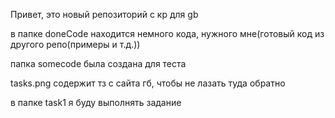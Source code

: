 Привет, это новый репозиторий с кр для gb

в папке doneCode находится немного кода, нужного мне(готовый код из другого репо(примеры и т.д.))

папка somecode была создана для теста

tasks.png содержит тз с сайта гб, чтобы не лазать туда обратно

в папке task1 я буду выполнять задание
